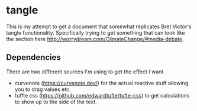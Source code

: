 # tangle

This is my attempt to get a document that somewhat replicates Bret Victor's tangle functionality. 
Specifically trying to get something that can look like the section here http://worrydream.com/ClimateChange/#media-debate.

## Dependencies
There are two different sources I'm using to get the effect I want.
- curvenote (https://curvenote.dev/) for the actual reactive stuff allowing you to drag values etc.
- tuffte css (https://github.com/edwardtufte/tufte-css) to get calculations to show up to the side of the text.

